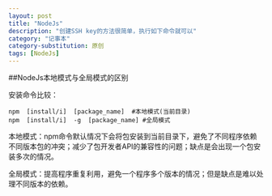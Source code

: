 ```yaml
---
layout: post
title: "NodeJs"
description: "创建SSH key的方法很简单，执行如下命令就可以"
category: "记事本"
category-substitution: 原创
tags: [NodeJs]
---
```



##NodeJs本地模式与全局模式的区别

安装命令比较：

    npm  [install/i]  [package_name]  #本地模式(当前目录)
    npm  [install/i]  -g  [package_name] #全局模式

本地模式：npm命令默认情况下会将包安装到当前目录下，避免了不同程序依赖不同版本包的冲突；减少了包开发者API的兼容性的问题；缺点是会出现一个包安装多次的情况。

全局模式：提高程序重复利用，避免一个程序多个版本的情况；但是缺点是难以处理不同版本的依赖。